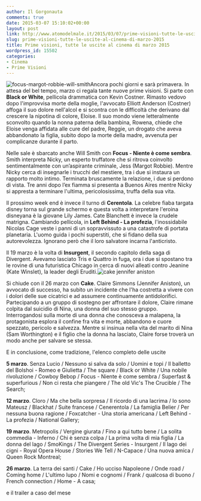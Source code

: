 ```yaml
---
author: Il Gorgonauta
comments: true
date: 2015-03-07 15:10:02+00:00
layout: post
link: http://www.atomodelmale.it/2015/03/07/prime-visioni-tutte-le-uscite-al-cinema-di-marzo-2015/
slug: prime-visioni-tutte-le-uscite-al-cinema-di-marzo-2015
title: Prime visioni, tutte le uscite al cinema di marzo 2015
wordpress_id: 15502
categories:
- Cinema
- Prime Visioni
---
```


![focus-margot-robbie-will-smith](http://www.atomodelmale.it/wp-content/uploads/2015/03/focus-margot-robbie-will-smith-300x200.jpg)Ancora pochi giorni e sarà primavera. In attesa del bel tempo, marzo ci regala tante nuove prime visioni. Si parte con **Black or White**, pellicola drammatica con Kevin Costner. Rimasto vedovo dopo l'improvvisa morte della moglie, l'avvocato Elliott Anderson (Costner) affoga il suo dolore nell'alcol e si scontra con le difficoltà che derivano dal crescere la nipotina di colore, Eloise. Il suo mondo viene letteralmente sconvolto quando la nonna paterna della bambina, Rowena, chiede che Eloise venga affidata alle cure del padre, Reggie, un drogato che aveva abbandonato la figlia, subito dopo la morte della madre, avvenuta per complicanze durante il parto.

Nelle sale è sbarcato anche Will Smith con **Focus - Niente è come sembra**. Smith interpreta Nicky, un esperto truffatore che si ritrova coinvolto sentimentalmente con un’aspirante criminale, Jess (Margot Robbie). Mentre Nicky cerca di insegnarle i trucchi del mestiere, tra i due si instaura un rapporto molto intimo. Terminata bruscamente la relazione, i due si perdono di vista. Tre anni dopo l’ex fiamma si presenta a Buenos Aires mentre Nicky si appresta a terminare l'ultima, pericolosissima, truffa della sua vita.


Il prossimo week end è invece il turno di **Cerentola**. La celebre fiaba targata disney torna sul grande schermo e questa volta a interpretare l'eroina disneyana è la giovane Lily James. Cate Blanchett è invece la crudele matrigna. Cambiando pellicola, in **Left Behind - La profezia**, l'inossidabile Nicolas Cage veste i panni di un sopravvissuto a una catastrofe di portata planetaria. L'uomo guida i pochi superstiti, che si fidano della sua autorevolezza. Ignorano però che il loro salvatore incarna l'anticristo.

Il 19 marzo è la volta di **Insurgent**, il secondo capitolo della saga di Divergent. Avevamo lasciato Tris e Quattro in fuga, ora i due si spostano tra le rovine di una futuristica Chicago in cerca di nuovi alleati contro Jeanine (Kate Winslet), la leader degli Eruditi.![cake jennifer aniston](http://www.atomodelmale.it/wp-content/uploads/2015/03/cake-jennifer-aniston.jpg)

Si chiude con il 26 marzo con **Cake**. Claire Simmons (Jennifer Aniston), un avvocato di successo, ha subito un incidente che l'ha costretta a vivere con i dolori delle sue cicatrici e ad assumere continuamente antidolorifici. Partecipando a un gruppo di sostegno per affrontare il dolore, Claire rimane colpita dal suicidio di Nina, una donna del suo stesso gruppo. Interrogandosi sulla morte di una donna che conosceva a malapena, la protagonista esplora il confine fra vita e morte, abbandono e cuore spezzato, pericolo e salvezza. Mentre si insinua nella vita del marito di Nina (Sam Worthington) e il figlio che la donna ha lasciato, Claire forse troverà un modo anche per salvare se stessa.



E in conclusione, come tradizione, l'elenco completo delle uscite



**5 marzo**. Senza Lucio / Nessuno si salva da solo / Uomini e topi / Il balletto del Bolshoi - Romeo e Giulietta / The square / Black or White / Una nobile rivoluzione / Cowboy Bebop / Focus - Niente è come sembra / Superfast & superfurious / Non ci resta che piangere / The old Vic's The Crucible / The Search;

**12 marzo**. Cloro / Ma che bella sorpresa / Il ricordo di una lacrima / Io sono Mateusz / Blackhat / Suite francese / Cenerentola / La famiglia Belier / Per nessuna buona ragione / Foxcatcher - Una storia americana / Left Behind - La profezia / National Gallery;

**19 marzo**. Metropolis / Vergine giurata / Fino a qui tutto bene / La solita commedia - Inferno / Chi è senza colpa / La prima volta di mia figlia / La donna del lago / SmoKings / The Divergent Series - Insurgent / Il lago dei cigni - Royal Opera House / Stories We Tell / N-Capace / Una nuova amica / Queen Rock Montreal;

**26 marzo**. La terra dei santi / Cake / Ho ucciso Napoleone / Onde road / Coming home / L'ultimo lupo / Nomi e cognomi / Frank / qualcosa di buono / French connection / Home - A casa;



e il trailer a caso del mese




